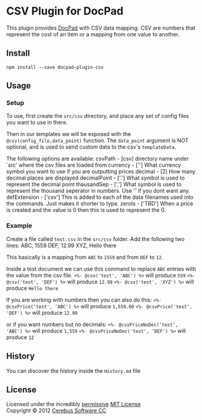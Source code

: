 # CSV Plugin for DocPad
This plugin provides [DocPad](https://github.com/bevry/docpad) with CSV data mapping. CSV are numbers that represent the cost of an item or a mapping from one value to another.


## Install

```
npm install --save docpad-plugin-csv
```


## Usage

### Setup

To use, first create the `src/csv` directory, and place any set of config files you want to use in there.

Then in our templates we will be exposed with the `@csv(config_file,data_point)` function. The `data_point` argument is NOT optional, and is used to send custom data to the csv's `templateData`.

The following options are available:
csvPath - [csv] directory name under `src' where the csv files are loaded from
currency - [''] What currency symbol you want to use if you are outputting prices
decimal - [2] How many decimal places are displayed
decimalPoint - ['.'] What symbol is used to represent the decimal point
thausandSep - [','] What symbol is used to represent the thousand seperator in numbers. Use '' if you dont want any.
defExtension - ['csv'] This is added to each of the data filenames used into the commands.  Just makes it shorter to type.
zeroIs - ['TBD'] When a price is created and the value is 0 then this is used to represent the 0.

### Example
Create a file called `test.csv` in the `src/csv` folder.
Add the following two lines:
ABC, 1559
DEF, 12.99
XYZ, Hello there

This basically is a mapping from `ABC` to `1559` and from `DEF` to `12`.

Inside a test document we can use this command to replace `ABC` entries with the value from the csv file.
`<%- @csv('test', 'ABC') %>` will produce `559`
`<%- @csv('test', 'DEF') %>` will produce `12.99`
`<%- @csv('test', 'XYZ') %>` will produce `Hello there`

If you are working with numbers then you can also do this:
`<%- @csvPrice('test', 'ABC') %>` will produce `1,559.00`
`<%- @csvPrice('test', 'DEF') %>` will produce `12.99`

or if you want numbers but no decimals:
`<%- @csvPriceNoDec('test', 'ABC') %>` will produce `1,559`
`<%- @csvPriceNoDec('test', 'DEF') %>` will produce `12`


## History
You can discover the history inside the `History.md` file


## License
Licensed under the incredibly [permissive](http://en.wikipedia.org/wiki/Permissive_free_software_licence) [MIT License](http://creativecommons.org/licenses/MIT/)
<br/>Copyright &copy; 2012 [Cerebus Software CC](http://cerebus.co.za)